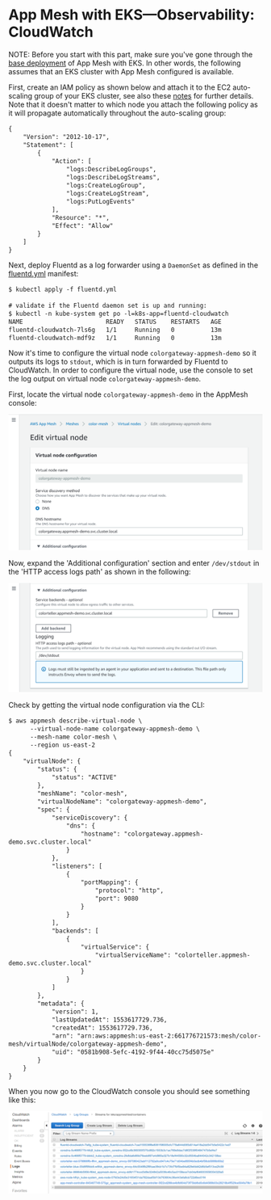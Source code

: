 # App Mesh with EKS—Observability: CloudWatch

NOTE: Before you start with this part, make sure you've gone through the [base deployment](base.md) of App Mesh with EKS. In other words, the following assumes that an EKS cluster with App Mesh configured is available.


First, create an IAM policy as shown below and attach it to the EC2 auto-scaling group of your EKS cluster, see also these [notes](https://eksworkshop.com/logging/prereqs/) for further details. Note that it doesn't matter to which node you attach the following policy as it will propagate automatically throughout the auto-scaling group:

```
{
    "Version": "2012-10-17",
    "Statement": [
        {
            "Action": [
                "logs:DescribeLogGroups",
                "logs:DescribeLogStreams",
                "logs:CreateLogGroup",
                "logs:CreateLogStream",
                "logs:PutLogEvents"
            ],
            "Resource": "*",
            "Effect": "Allow"
        }
    ]
}
```

Next, deploy Fluentd as a log forwarder using a `DaemonSet` as defined in the [fluentd.yml](fluentd.yml) manifest:

```
$ kubectl apply -f fluentd.yml

# validate if the Fluentd daemon set is up and running:
$ kubectl -n kube-system get po -l=k8s-app=fluentd-cloudwatch
NAME                       READY   STATUS    RESTARTS   AGE
fluentd-cloudwatch-7ls6g   1/1     Running   0          13m
fluentd-cloudwatch-mdf9z   1/1     Running   0          13m
```

Now it's time to configure the virtual node `colorgateway-appmesh-demo` so it outputs its logs to `stdout`, which is in turn forwarded by Fluentd to CloudWatch. In order to configure the virtual node, use the console to set the log output on virtual node `colorgateway-appmesh-demo`.

First, locate the virtual node `colorgateway-appmesh-demo` in the AppMesh console:

![AppMesh console edit virtual node step 0](appmesh-log-0.png)

Now, expand the 'Additional configuration' section and enter `/dev/stdout` in the 'HTTP access logs path' as shown in the following:

![AppMesh console edit virtual node step 1](appmesh-log-1.png)

Check by getting the virtual node configuration via the CLI:

```
$ aws appmesh describe-virtual-node \
      --virtual-node-name colorgateway-appmesh-demo \
      --mesh-name color-mesh \
      --region us-east-2
{
    "virtualNode": {
        "status": {
            "status": "ACTIVE"
        },
        "meshName": "color-mesh",
        "virtualNodeName": "colorgateway-appmesh-demo",
        "spec": {
            "serviceDiscovery": {
                "dns": {
                    "hostname": "colorgateway.appmesh-demo.svc.cluster.local"
                }
            },
            "listeners": [
                {
                    "portMapping": {
                        "protocol": "http",
                        "port": 9080
                    }
                }
            ],
            "backends": [
                {
                    "virtualService": {
                        "virtualServiceName": "colorteller.appmesh-demo.svc.cluster.local"
                    }
                }
            ]
        },
        "metadata": {
            "version": 1,
            "lastUpdatedAt": 1553617729.736,
            "createdAt": 1553617729.736,
            "arn": "arn:aws:appmesh:us-east-2:661776721573:mesh/color-mesh/virtualNode/colorgateway-appmesh-demo",
            "uid": "0581b908-5efc-4192-9f44-40cc75d5075e"
        }
    }
}
```

When you now go to the CloudWatch console you should see something like this:

![CloudWatch console output of AppMesh virtual node](cloudwatch.png)

